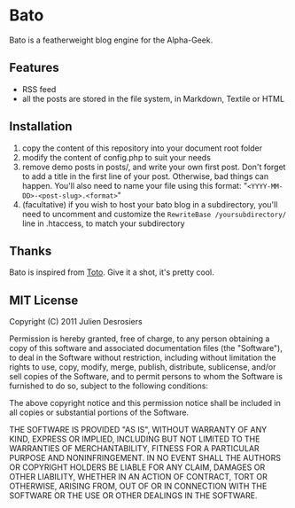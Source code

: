 Bato
====

Bato is a featherweight blog engine for the Alpha-Geek.

Features
--------

* RSS feed
* all the posts are stored in the file system, in Markdown, Textile or HTML

Installation
------------

1. copy the content of this repository into your document root folder
2. modify the content of config.php to suit your needs
3. remove demo posts in posts/, and write your own first post. Don't forget to add a
   title in the first line of your post. Otherwise, bad things can happen.
   You'll also need to name your file using this format:
   "`<YYYY-MM-DD>-<post-slug>.<format>`"
4. (facultative) if you wish to host your bato blog in a subdirectory, you'll need to
   uncomment and customize the `RewriteBase /yoursubdirectory/` line in .htaccess, to match
   your subdirectory

Thanks
------

Bato is inspired from [Toto](http://cloudhead.io/toto). Give it a shot, it's
pretty cool.

MIT License
-----------

Copyright (C) 2011 Julien Desrosiers

Permission is hereby granted, free of charge, to any person obtaining a copy of
this software and associated documentation files (the "Software"), to deal in
the Software without restriction, including without limitation the rights to
use, copy, modify, merge, publish, distribute, sublicense, and/or sell copies
of the Software, and to permit persons to whom the Software is furnished to do
so, subject to the following conditions:

The above copyright notice and this permission notice shall be included in all
copies or substantial portions of the Software.

THE SOFTWARE IS PROVIDED "AS IS", WITHOUT WARRANTY OF ANY KIND, EXPRESS OR
IMPLIED, INCLUDING BUT NOT LIMITED TO THE WARRANTIES OF MERCHANTABILITY,
FITNESS FOR A PARTICULAR PURPOSE AND NONINFRINGEMENT. IN NO EVENT SHALL THE
AUTHORS OR COPYRIGHT HOLDERS BE LIABLE FOR ANY CLAIM, DAMAGES OR OTHER
LIABILITY, WHETHER IN AN ACTION OF CONTRACT, TORT OR OTHERWISE, ARISING FROM,
OUT OF OR IN CONNECTION WITH THE SOFTWARE OR THE USE OR OTHER DEALINGS IN THE
SOFTWARE.

